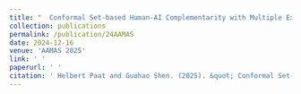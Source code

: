 ```yaml
---
title: "  Conformal Set-based Human-AI Complementarity with Multiple Experts"
collection: publications
permalink: /publication/24AAMAS
date: 2024-12-16
venue: 'AAMAS 2025'
link: ' '
paperurl: ' '
citation: ' Helbert Paat and Guohao Shen. (2025). &quot; Conformal Set-based Human-AI Complementarity with Multiple Experts. &quot; <i> Proceedings of 24th International Conference on Autonomous Agents and Multiagent Systems,</i> Detroit, USA. (AAMAS 2025)'
---
```


